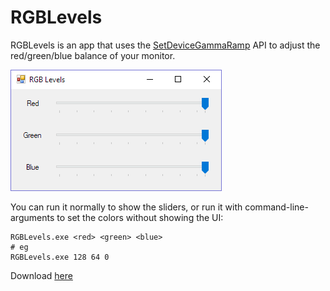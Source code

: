 # RGBLevels

RGBLevels is an app that uses the [SetDeviceGammaRamp](https://docs.microsoft.com/en-us/windows/desktop/api/wingdi/nf-wingdi-setdevicegammaramp) API to adjust the red/green/blue balance of your monitor.

![Screenshot; three sliders, one for red, one for green, one for blue](https://github.com/suchipi/RGBLevels/raw/master/screenshot.png)

You can run it normally to show the sliders, or run it with command-line-arguments to set the colors without showing the UI:

```
RGBLevels.exe <red> <green> <blue>
# eg
RGBLevels.exe 128 64 0
```

Download [here](https://github.com/suchipi/RGBLevels/releases/download/0.0.1/RGBLevels.exe)

